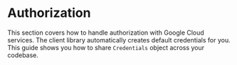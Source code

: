 <!-- 
Copyright 2025 Google LLC

Licensed under the Apache License, Version 2.0 (the "License");
you may not use this file except in compliance with the License.
You may obtain a copy of the License at

    https://www.apache.org/licenses/LICENSE-2.0

Unless required by applicable law or agreed to in writing, software
distributed under the License is distributed on an "AS IS" BASIS,
WITHOUT WARRANTIES OR CONDITIONS OF ANY KIND, either express or implied.
See the License for the specific language governing permissions and
limitations under the License.
-->

# Authorization

This section covers how to handle authorization with Google Cloud services. The client library automatically creates default credentials for you. 
This guide shows you how to share `Credentials` object across your codebase.

[billing enabled]: https://cloud.google.com/billing/docs/how-to/verify-billing-enabled#confirm_billing_is_enabled_on_a_project
[google cloud project]: https://cloud.google.com/resource-manager/docs/creating-managing-projects